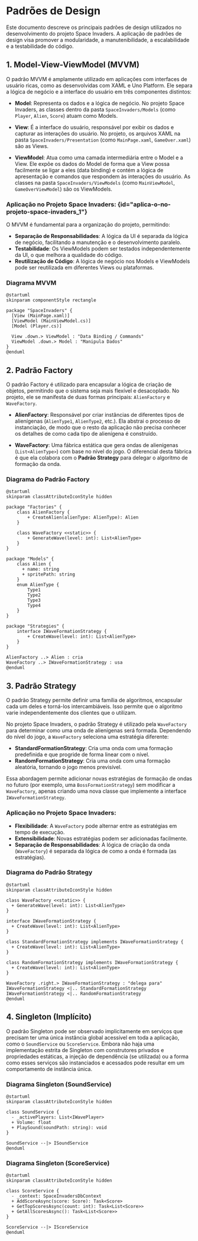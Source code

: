 # Padrões de Design

Este documento descreve os principais padrões de design utilizados no desenvolvimento do projeto Space Invaders. A aplicação de padrões de design visa promover a modularidade, a manutenibilidade, a escalabilidade e a testabilidade do código.

## 1. Model-View-ViewModel (MVVM)

O padrão MVVM é amplamente utilizado em aplicações com interfaces de usuário ricas, como as desenvolvidas com XAML e Uno Platform. Ele separa a lógica de negócio e a interface do usuário em três componentes distintos:

*   **Model**: Representa os dados e a lógica de negócio. No projeto Space Invaders, as classes dentro da pasta `SpaceInvaders/Models` (como `Player`, `Alien`, `Score`) atuam como Models.

*   **View**: É a interface do usuário, responsável por exibir os dados e capturar as interações do usuário. No projeto, os arquivos XAML na pasta `SpaceInvaders/Presentation` (como `MainPage.xaml`, `GameOver.xaml`) são as Views.

*   **ViewModel**: Atua como uma camada intermediária entre o Model e a View. Ele expõe os dados do Model de forma que a View possa facilmente se ligar a eles (data binding) e contém a lógica de apresentação e comandos que respondem às interações do usuário. As classes na pasta `SpaceInvaders/ViewModels` (como `MainViewModel`, `GameOverViewModel`) são os ViewModels.

### Aplicação no Projeto Space Invaders: {id="aplica-o-no-projeto-space-invaders_1"}

O MVVM é fundamental para a organização do projeto, permitindo:

*   **Separação de Responsabilidades**: A lógica da UI é separada da lógica de negócio, facilitando a manutenção e o desenvolvimento paralelo.
*   **Testabilidade**: Os ViewModels podem ser testados independentemente da UI, o que melhora a qualidade do código.
*   **Reutilização de Código**: A lógica de negócio nos Models e ViewModels pode ser reutilizada em diferentes Views ou plataformas.

### Diagrama MVVM

```plantuml
@startuml
skinparam componentStyle rectangle

package "SpaceInvaders" {
  [View (MainPage.xaml)]
  [ViewModel (MainViewModel.cs)]
  [Model (Player.cs)]

  View .down.> ViewModel : "Data Binding / Commands"
  ViewModel .down.> Model : "Manipula Dados"
}
@enduml
```

## 2. Padrão Factory

O padrão Factory é utilizado para encapsular a lógica de criação de objetos, permitindo que o sistema seja mais flexível e desacoplado. No projeto, ele se manifesta de duas formas principais: `AlienFactory` e `WaveFactory`.

*   **AlienFactory**: Responsável por criar instâncias de diferentes tipos de alienígenas (`AlienType1`, `AlienType2`, etc.). Ela abstrai o processo de instanciação, de modo que o resto da aplicação não precisa conhecer os detalhes de como cada tipo de alienígena é construído.

*   **WaveFactory**: Uma fábrica estática que gera ondas de alienígenas (`List<AlienType>`) com base no nível do jogo. O diferencial desta fábrica é que ela colabora com o **Padrão Strategy** para delegar o algoritmo de formação da onda.

### Diagrama do Padrão Factory

```plantuml
@startuml
skinparam classAttributeIconStyle hidden

package "Factories" {
    class AlienFactory {
        + CreateAlien(alienType: AlienType): Alien
    }

    class WaveFactory <<static>> {
        + GenerateWave(level: int): List<AlienType>
    }
}

package "Models" {
    class Alien {
      + name: string
      + spritePath: string
    }
    enum AlienType {
        Type1
        Type2
        Type3
        Type4
    }
}

package "Strategies" {
    interface IWaveFormationStrategy {
        + CreateWave(level: int): List<AlienType>
    }
}

AlienFactory ..> Alien : cria
WaveFactory ..> IWaveFormationStrategy : usa
@enduml
```

## 3. Padrão Strategy

O padrão Strategy permite definir uma família de algoritmos, encapsular cada um deles e torná-los intercambiáveis. Isso permite que o algoritmo varie independentemente dos clientes que o utilizam.

No projeto Space Invaders, o padrão Strategy é utilizado pela `WaveFactory` para determinar como uma onda de alienígenas será formada. Dependendo do nível do jogo, a `WaveFactory` seleciona uma estratégia diferente:

*   **StandardFormationStrategy**: Cria uma onda com uma formação predefinida e que progride de forma linear com o nível.
*   **RandomFormationStrategy**: Cria uma onda com uma formação aleatória, tornando o jogo menos previsível.

Essa abordagem permite adicionar novas estratégias de formação de ondas no futuro (por exemplo, uma `BossFormationStrategy`) sem modificar a `WaveFactory`, apenas criando uma nova classe que implemente a interface `IWaveFormationStrategy`.

### Aplicação no Projeto Space Invaders:

*   **Flexibilidade**: A `WaveFactory` pode alternar entre as estratégias em tempo de execução.
*   **Extensibilidade**: Novas estratégias podem ser adicionadas facilmente.
*   **Separação de Responsabilidades**: A lógica de criação da onda (`WaveFactory`) é separada da lógica de como a onda é formada (as estratégias).

### Diagrama do Padrão Strategy

```plantuml
@startuml
skinparam classAttributeIconStyle hidden

class WaveFactory <<static>> {
  + GenerateWave(level: int): List<AlienType>
}

interface IWaveFormationStrategy {
  + CreateWave(level: int): List<AlienType>
}

class StandardFormationStrategy implements IWaveFormationStrategy {
  + CreateWave(level: int): List<AlienType>
}

class RandomFormationStrategy implements IWaveFormationStrategy {
  + CreateWave(level: int): List<AlienType>
}

WaveFactory .right.> IWaveFormationStrategy : "delega para"
IWaveFormationStrategy <|.. StandardFormationStrategy
IWaveFormationStrategy <|.. RandomFormationStrategy
@enduml
```

## 4. Singleton (Implícito)

O padrão Singleton pode ser observado implicitamente em serviços que precisam ter uma única instância global acessível em toda a aplicação, como o `SoundService` ou `ScoreService`. Embora não haja uma implementação estrita de Singleton com construtores privados e propriedades estáticas, a injeção de dependência (se utilizada) ou a forma como esses serviços são instanciados e acessados pode resultar em um comportamento de instância única.

### Diagrama Singleton (SoundService)

```plantuml
@startuml
skinparam classAttributeIconStyle hidden

class SoundService {
  - _activePlayers: List<IWavePlayer>
  + Volume: float
  + PlaySound(soundPath: string): void
}

SoundService --|> ISoundService
@enduml
```

### Diagrama Singleton (ScoreService)

```plantuml
@startuml
skinparam classAttributeIconStyle hidden

class ScoreService {
  - _context: SpaceInvadersDbContext
  + AddScoreAsync(score: Score): Task<Score>
  + GetTopScoresAsync(count: int): Task<List<Score>>
  + GetAllScoresAsync(): Task<List<Score>>
}

ScoreService --|> IScoreService
@enduml
```